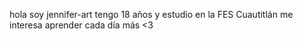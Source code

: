hola soy jennifer-art
tengo 18 años y estudio en la FES Cuautitlán
me interesa aprender cada día más <3

